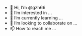 - 👋 Hi, I’m @gzh66
- 👀 I’m interested in ...
- 🌱 I’m currently learning ...
- 💞️ I’m looking to collaborate on ...
- 📫 How to reach me ...

<!---
gzh66/gzh66 is a ✨ special ✨ repository because its `README.md` (this file) appears on your GitHub profile.
You can click the Preview link to take a look at your changes
